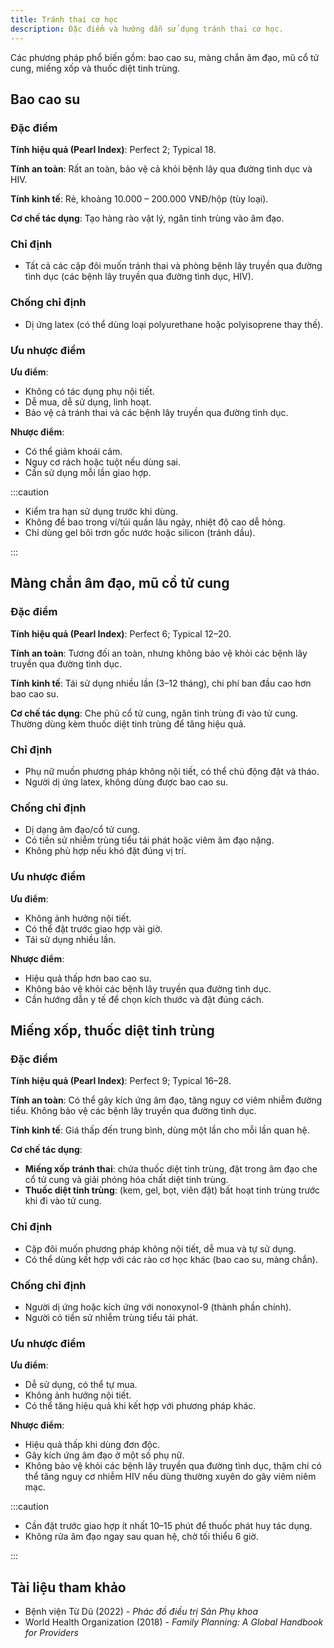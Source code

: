 ```yaml
---
title: Tránh thai cơ học
description: Đặc điểm và hướng dẫn sử dụng tránh thai cơ học.
---
```


Các phương pháp phổ biến gồm: bao cao su, màng chắn âm đạo, mũ cổ tử cung, miếng xốp và thuốc diệt tinh trùng.

## Bao cao su

### Đặc điểm

**Tính hiệu quả (Pearl Index)**: Perfect 2; Typical 18.  

**Tính an toàn**: Rất an toàn, bảo vệ cả khỏi bệnh lây qua đường tình dục và HIV.  

**Tính kinh tế**: Rẻ, khoảng 10.000 – 200.000 VNĐ/hộp (tùy loại).  

**Cơ chế tác dụng**: Tạo hàng rào vật lý, ngăn tinh trùng vào âm đạo.  

### Chỉ định

- Tất cả các cặp đôi muốn tránh thai và phòng bệnh lây truyền qua đường tình dục (các bệnh lây truyền qua đường tình dục, HIV).  

### Chống chỉ định

- Dị ứng latex (có thể dùng loại polyurethane hoặc polyisoprene thay thế).  

### Ưu nhược điểm

**Ưu điểm**:  

- Không có tác dụng phụ nội tiết.  
- Dễ mua, dễ sử dụng, linh hoạt.  
- Bảo vệ cả tránh thai và các bệnh lây truyền qua đường tình dục.  

**Nhược điểm**:  

- Có thể giảm khoái cảm.  
- Nguy cơ rách hoặc tuột nếu dùng sai.  
- Cần sử dụng mỗi lần giao hợp.  

:::caution
- Kiểm tra hạn sử dụng trước khi dùng.  
- Không để bao trong ví/túi quần lâu ngày, nhiệt độ cao dễ hỏng.  
- Chỉ dùng gel bôi trơn gốc nước hoặc silicon (tránh dầu).

:::

## Màng chắn âm đạo, mũ cổ tử cung

### Đặc điểm

**Tính hiệu quả (Pearl Index)**: Perfect 6; Typical 12–20.  

**Tính an toàn**: Tương đối an toàn, nhưng không bảo vệ khỏi các bệnh lây truyền qua đường tình dục.  

**Tính kinh tế**: Tái sử dụng nhiều lần (3–12 tháng), chi phí ban đầu cao hơn bao cao su.  

**Cơ chế tác dụng**: Che phủ cổ tử cung, ngăn tinh trùng đi vào tử cung. Thường dùng kèm thuốc diệt tinh trùng để tăng hiệu quả.  

### Chỉ định

- Phụ nữ muốn phương pháp không nội tiết, có thể chủ động đặt và tháo.  
- Người dị ứng latex, không dùng được bao cao su.  

### Chống chỉ định

- Dị dạng âm đạo/cổ tử cung.  
- Có tiền sử nhiễm trùng tiểu tái phát hoặc viêm âm đạo nặng.  
- Không phù hợp nếu khó đặt đúng vị trí.  

### Ưu nhược điểm

**Ưu điểm**:  
- Không ảnh hưởng nội tiết.  
- Có thể đặt trước giao hợp vài giờ.  
- Tái sử dụng nhiều lần.  

**Nhược điểm**:  
- Hiệu quả thấp hơn bao cao su.  
- Không bảo vệ khỏi các bệnh lây truyền qua đường tình dục.  
- Cần hướng dẫn y tế để chọn kích thước và đặt đúng cách.  

## Miếng xốp, thuốc diệt tinh trùng

### Đặc điểm

**Tính hiệu quả (Pearl Index)**: Perfect 9; Typical 16–28.  

**Tính an toàn**: Có thể gây kích ứng âm đạo, tăng nguy cơ viêm nhiễm đường tiểu. Không bảo vệ các bệnh lây truyền qua đường tình dục.  

**Tính kinh tế**: Giá thấp đến trung bình, dùng một lần cho mỗi lần quan hệ.  

**Cơ chế tác dụng**:  
- **Miếng xốp tránh thai**: chứa thuốc diệt tinh trùng, đặt trong âm đạo che cổ tử cung và giải phóng hóa chất diệt tinh trùng.  
- **Thuốc diệt tinh trùng**: (kem, gel, bọt, viên đặt) bất hoạt tinh trùng trước khi đi vào tử cung.  

### Chỉ định

- Cặp đôi muốn phương pháp không nội tiết, dễ mua và tự sử dụng.  
- Có thể dùng kết hợp với các rào cơ học khác (bao cao su, màng chắn).  

### Chống chỉ định

- Người dị ứng hoặc kích ứng với nonoxynol-9 (thành phần chính).  
- Người có tiền sử nhiễm trùng tiểu tái phát.  

### Ưu nhược điểm

**Ưu điểm**:  
- Dễ sử dụng, có thể tự mua.  
- Không ảnh hưởng nội tiết.  
- Có thể tăng hiệu quả khi kết hợp với phương pháp khác.  

**Nhược điểm**:  
- Hiệu quả thấp khi dùng đơn độc.  
- Gây kích ứng âm đạo ở một số phụ nữ.  
- Không bảo vệ khỏi các bệnh lây truyền qua đường tình dục, thậm chí có thể tăng nguy cơ nhiễm HIV nếu dùng thường xuyên do gây viêm niêm mạc.  

:::caution
- Cần đặt trước giao hợp ít nhất 10–15 phút để thuốc phát huy tác dụng.  
- Không rửa âm đạo ngay sau quan hệ, chờ tối thiểu 6 giờ.  

:::

## Tài liệu tham khảo

- Bệnh viện Từ Dũ (2022) - *Phác đồ điều trị Sản Phụ khoa*  
- World Health Organization (2018) - *Family Planning: A Global Handbook for Providers*  
